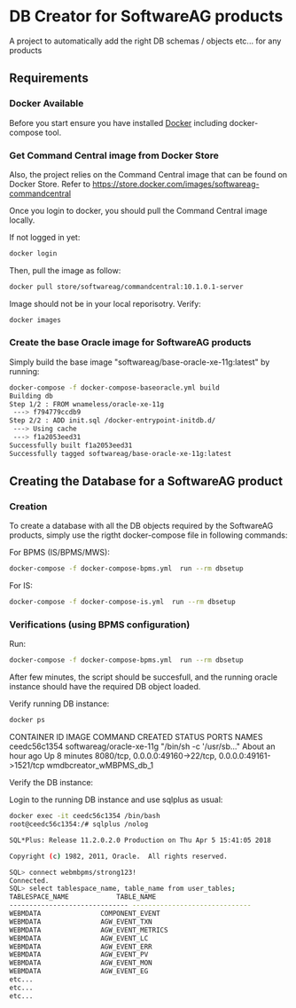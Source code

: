 # DB Creator for SoftwareAG products

A project to automatically add the right DB schemas / objects etc... for any products

## Requirements

### Docker Available
Before you start ensure you have installed [Docker](https://www.docker.com/products/overview)
including docker-compose tool.

### Get Command Central image from Docker Store
Also, the project relies on the Command Central image that can be found on Docker Store.
Refer to https://store.docker.com/images/softwareag-commandcentral

Once you login to docker, you should pull the Command Central image locally.

If not logged in yet:

```bash
docker login
```

Then, pull the image as follow:

```bash
docker pull store/softwareag/commandcentral:10.1.0.1-server
```

Image should not be in your local reporisotry. Verify:

```bash
docker images
```

### Create the base Oracle image for SoftwareAG products

Simply build the base image "softwareag/base-oracle-xe-11g:latest" by running:

```bash
docker-compose -f docker-compose-baseoracle.yml build
Building db
Step 1/2 : FROM wnameless/oracle-xe-11g
 ---> f794779ccdb9
Step 2/2 : ADD init.sql /docker-entrypoint-initdb.d/
 ---> Using cache
 ---> f1a2053eed31
Successfully built f1a2053eed31
Successfully tagged softwareag/base-oracle-xe-11g:latest
```

## Creating the Database for a SoftwareAG product

### Creation

To create a database with all the DB objects required by the SoftwareAG products, 
simply use the rigtht docker-compose file in following commands:

For BPMS (IS/BPMS/MWS):

```bash
docker-compose -f docker-compose-bpms.yml  run --rm dbsetup
```

For IS:

```bash
docker-compose -f docker-compose-is.yml  run --rm dbsetup
```

### Verifications (using BPMS configuration)

Run:

```bash
docker-compose -f docker-compose-bpms.yml  run --rm dbsetup
```

After few minutes, the script should be succesfull, and the running oracle instance should have the required DB object loaded.

Verify running DB instance:

```bash
docker ps
```

CONTAINER ID        IMAGE                      COMMAND                  CREATED             STATUS              PORTS                                                      NAMES
ceedc56c1354        softwareag/oracle-xe-11g   "/bin/sh -c '/usr/sb…"   About an hour ago   Up 8 minutes        8080/tcp, 0.0.0.0:49160->22/tcp, 0.0.0.0:49161->1521/tcp   wmdbcreator_wMBPMS_db_1

Verify the DB instance:

Login to the running DB instance and use sqlplus as usual:

```bash
docker exec -it ceedc56c1354 /bin/bash
root@ceedc56c1354:/# sqlplus /nolog

SQL*Plus: Release 11.2.0.2.0 Production on Thu Apr 5 15:41:05 2018

Copyright (c) 1982, 2011, Oracle.  All rights reserved.

SQL> connect webmbpms/strong123!
Connected.
SQL> select tablespace_name, table_name from user_tables;
TABLESPACE_NAME 	       TABLE_NAME
------------------------------ ------------------------------
WEBMDATA		       COMPONENT_EVENT
WEBMDATA		       AGW_EVENT_TXN
WEBMDATA		       AGW_EVENT_METRICS
WEBMDATA		       AGW_EVENT_LC
WEBMDATA		       AGW_EVENT_ERR
WEBMDATA		       AGW_EVENT_PV
WEBMDATA		       AGW_EVENT_MON
WEBMDATA		       AGW_EVENT_EG
etc...
etc...
etc...
```
